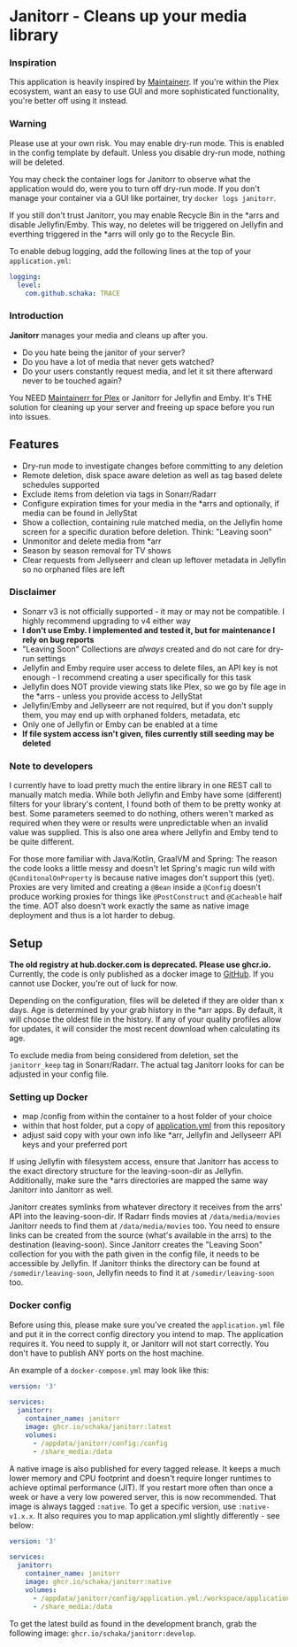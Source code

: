 # Janitorr - Cleans up your media library

### Inspiration

This application is heavily inspired by [Maintainerr](https://github.com/jorenn92/Maintainerr).
If you're within the Plex ecosystem, want an easy to use GUI and more sophisticated functionality, you're better off
using it instead.

### Warning

Please use at your own risk.
You may enable dry-run mode. This is enabled in the config template by default.
Unless you disable dry-run mode, nothing will be deleted.

You may check the container logs for Janitorr to observe what the application would do, were you to turn off dry-run
mode.
If you don't manage your container via a GUI like portainer, try `docker logs janitorr`.

If you still don't trust Janitorr, you may enable Recycle Bin in the *arrs and disable Jellyfin/Emby.
This way, no deletes will be triggered on Jellyfin and everthing triggered in the *arrs will only go to the Recycle Bin.

To enable debug logging, add the following lines at the top of your `application.yml`:

```yml
logging:
  level:
    com.github.schaka: TRACE
```

### Introduction

**Janitorr** manages your media and cleans up after you.

- Do you hate being the janitor of your server?
- Do you have a lot of media that never gets watched?
- Do your users constantly request media, and let it sit there afterward never to be touched again?

You NEED [Maintainerr for Plex](https://github.com/jorenn92/Maintainerr) or Janitorr for Jellyfin and Emby.
It's THE solution for cleaning up your server and freeing up space before you run into issues.

## Features

- Dry-run mode to investigate changes before committing to any deletion
- Remote deletion, disk space aware deletion as well as tag based delete schedules supported
- Exclude items from deletion via tags in Sonarr/Radarr
- Configure expiration times for your media in the *arrs and optionally, if media can be found in JellyStat
- Show a collection, containing rule matched media, on the Jellyfin home screen for a specific duration before deletion. Think: "Leaving soon"
- Unmonitor and delete media from *arr
- Season by season removal for TV shows
- Clear requests from Jellyseerr and clean up leftover metadata in Jellyfin so no orphaned files are left

### Disclaimer

- Sonarr v3 is not officially supported - it may or may not be compatible. I highly recommend upgrading to v4 either way
- **I don't use Emby. I implemented and tested it, but for maintenance I rely on bug reports**
- "Leaving Soon" Collections are *always* created and do not care for dry-run settings
- Jellyfin and Emby require user access to delete files, an API key is not enough - I recommend creating a user specifically for this task
- Jellyfin does NOT provide viewing stats like Plex, so we go by file age in the *arrs - unless you provide access to JellyStat
- Jellyfin/Emby and Jellyseerr are not required, but if you don't supply them, you may end up with orphaned folders,  metadata, etc
- Only one of Jellyfin or Emby can be enabled at a time
- **If file system access isn't given, files currently still seeding may be deleted**

### Note to developers

I currently have to load pretty much the entire library in one REST call to manually match media. While both Jellyfin and Emby have
some (different) filters for your library's content,
I found both of them to be pretty wonky at best. Some parameters seemed to do nothing, others weren't marked as required
when they were or results were unpredictable when an invalid value was supplied.
This is also one area where Jellyfin and Emby tend to be quite different.

For those more familiar with Java/Kotlin, GraalVM and Spring:
The reason the code looks a little messy and doesn't let Spring's magic run wild with `@ConditonalOnProperty` is because native images don't support this (yet).
Proxies are very limited and creating a `@Bean` inside a `@Config` doesn't produce working proxies for things like `@PostConstruct` and `@Cacheable` half the time.
AOT also doesn't work exactly the same as native image deployment and thus is a lot harder to debug.

## Setup

**The old registry at hub.docker.com is deprecated. Please use ghcr.io.**
Currently, the code is only published as a docker image to [GitHub](https://github.com/Schaka/janitorr/pkgs/container/janitorr).
If you cannot use Docker, you're out of luck for now.

Depending on the configuration, files will be deleted if they are older than x days. Age is determined by your grab
history in the *arr apps. By default, it will choose the oldest file in the history. If any of your quality profiles allow for updates, it will
consider the most recent download when calculating its age.

To exclude media from being considered from deletion, set the `janitorr_keep` tag in Sonarr/Radarr. The actual tag
Janitorr looks for can be adjusted in your config file.

### Setting up Docker

- map /config from within the container to a host folder of your choice
- within that host folder, put a copy of [application.yml](https://github.com/Schaka/janitorr/blob/develop/src/main/resources/application-template.yml) from this repository
- adjust said copy with your own info like *arr, Jellyfin and Jellyseerr API keys and your preferred port

If using Jellyfin with filesystem access, ensure that Janitorr has access to the exact directory structure for the leaving-soon-dir as Jellyfin.
Additionally, make sure the *arrs directories are mapped the same way Janitorr into Janitorr as well.

Janitorr creates symlinks from whatever directory it receives from the arrs' API into the leaving-soon-dir.
If Radarr finds movies at `/data/media/movies` Janitorr needs to find them at `/data/media/movies` too.
You need to ensure links can be created from the source (what's available in the arrs) to the destination (leaving-soon).
Since Janitorr creates the "Leaving Soon" collection for you with the path given in the config file, it needs to be accessible by Jellyfin.
If Janitorr thinks the directory can be found at `/somedir/leaving-soon`, Jellyfin needs to find it at `/somedir/leaving-soon` too.

### Docker config

Before using this, please make sure you've created the `application.yml` file and put it in the correct config directory
you intend to map.
The application requires it. You need to supply it, or Janitorr will not start correctly.
You don't have to publish ANY ports on the host machine.

An example of a `docker-compose.yml` may look like this:

```yml
version: '3'

services:
  janitorr:
    container_name: janitorr
    image: ghcr.io/schaka/janitorr:latest
    volumes:
      - /appdata/janitorr/config:/config
      - /share_media:/data
```

A native image is also published for every tagged release. It keeps a much lower memory and CPU footprint and doesn't require longer runtimes to achieve optimal performance (JIT).
If you restart more often than once a week or have a very low powered server, this is now recommended.
That image is always tagged `:native`. To get a specific version, use `:native-v1.x.x`.
It also requires you to map application.yml slightly differently - see below:

```yml
version: '3'

services:
  janitorr:
    container_name: janitorr
    image: ghcr.io/schaka/janitorr:native
    volumes:
      - /appdata/janitorr/config/application.yml:/workspace/application.yml
      - /share_media:/data
```

To get the latest build as found in the development branch, grab the following image: `ghcr.io/schaka/janitorr:develop`.